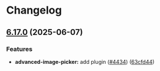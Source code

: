 # Changelog

## [6.17.0](https://github.com/danielsogl/awesome-cordova-plugins/compare/advanced-image-picker-v6.16.0...advanced-image-picker-v6.17.0) (2025-06-07)


### Features

* **advanced-image-picker:** add plugin ([#4434](https://github.com/danielsogl/awesome-cordova-plugins/issues/4434)) ([63cfd44](https://github.com/danielsogl/awesome-cordova-plugins/commit/63cfd4488d17b5cdac8a8302b310acc6c308c5a2))
